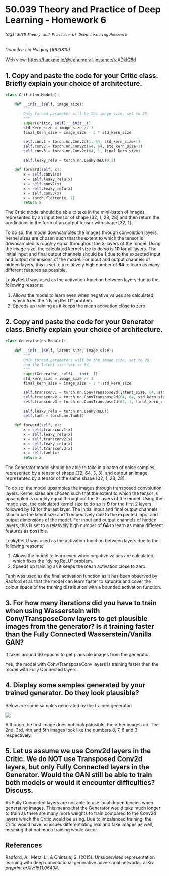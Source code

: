 # 50.039 Theory and Practice of Deep Learning - Homework 6

###### tags: `SUTD` `Theory and Practice of Deep Learning` `Homework`

*Done by: Lin Huiqing (1003810)*

Web view: https://hackmd.io/@ephemeral-instance/rJADkIQ8d

## 1. Copy and paste the code for your Critic class. Briefly explain your choice of architecture.

``` python
class Critic(nn.Module):
    
    def __init__(self, image_size):
        """
        Only forced parameter will be the image size, set to 28.
        """
        super(Critic, self).__init__()
        std_kern_size = image_size // 3
        final_kern_size = image_size - 2 * std_kern_size

        self.conv1 = torch.nn.Conv2d(1, 64, std_kern_size+1)
        self.conv2 = torch.nn.Conv2d(64, 64, std_kern_size+1)
        self.conv3 = torch.nn.Conv2d(64, 1, final_kern_size)
        
        self.leaky_relu = torch.nn.LeakyReLU(0.2)
        
    def forward(self, x):
        x = self.conv1(x)
        x = self.leaky_relu(x)
        x = self.conv2(x)
        x = self.leaky_relu(x)
        x = self.conv3(x)
        x = torch.flatten(x, 1)
        return x
```

The Critic model should be able to take in the mini-batch of images, represented by an input tensor of shape [32, 1, 28, 28] and then return the predictions in the form of an output tensor with shape [32, 1].

To do so, the model downsamples the images through convolution layers. Kernel sizes are chosen such that the extent to which the tensor is downsampled is roughly equal throughout the 3-layers of the model. Using the image size, the calculated kernel size to do so is **10** for all layers. The initial input and final output channels should be **1** due to the expected input and output dimensions of the model. For input and output channels of hidden layers, this is set to a relatively high number of **64** to learn as many different features as possible.

LeakyReLU was used as the activation function between layers due to the following reasons:

1. Allows the model to learn even when negative values are calculated, which fixes the "dying ReLU" problem.
2. Speeds up training as it keeps the mean activation close to zero.

## 2. Copy and paste the code for your Generator class. Briefly explain your choice of architecture.

``` python
class Generator(nn.Module):
    
    def __init__(self, latent_size, image_size):
        """
        Only forced parameters will be the image size, set to 28,
        and the latent size set to 64.
        """
        super(Generator, self).__init__()
        std_kern_size = image_size // 3
        final_kern_size = image_size - 2 * std_kern_size

        self.transconv1 = torch.nn.ConvTranspose2d(latent_size, 64, std_kern_size)
        self.transconv2 = torch.nn.ConvTranspose2d(64, 64, std_kern_size)
        self.transconv3 = torch.nn.ConvTranspose2d(64, 1, final_kern_size)

        self.leaky_relu = torch.nn.LeakyReLU()
        self.tanh = torch.nn.Tanh()
        
    def forward(self, x):
        x = self.transconv1(x)
        x = self.leaky_relu(x)
        x = self.transconv2(x)
        x = self.leaky_relu(x)
        x = self.transconv3(x)
        x = self.tanh(x)
        return x
```

The Generator model should be able to take in a batch of noise samples, represented by a tensor of shape [32, 64, 3, 3], and output an image represented by a tensor of the same shape [32, 1, 28, 28].

To do so, the model upsamples the images through transposed convolution layers. Kernel sizes are chosen such that the extent to which the tensor is upsampled is roughly equal throughout the 3-layers of the model. Using the image size, the calculated kernel size to do so is **9** for the first 2 layers, followed by **10** for the last layer. The initial input and final output channels should be the latent size and **1** respectively due to the expected input and output dimensions of the model. For input and output channels of hidden layers, this is set to a relatively high number of **64** to learn as many different features as possible.

LeakyReLU was used as the activation function between layers due to the following reasons:

1. Allows the model to learn even when negative values are calculated, which fixes the "dying ReLU" problem.
2. Speeds up training as it keeps the mean activation close to zero.

Tanh was used as the final activation function as it has been observed by Radford et al. that the model can learn faster to saturate and cover the colour space of the training distribution with a bounded activation function.

## 3. For how many iterations did you have to train when using Wasserstein with Conv/TransposeConv layers to get plausible images from the generator? Is it training faster than the Fully Connected Wasserstein/Vanilla GAN?

It takes around 60 epochs to get plausible images from the generator.

Yes, the model with Conv/TransposeConv layers is training faster than the model with Fully Connected layers.

## 4. Display some samples generated by your trained generator. Do they look plausible?

Below are some samples generated by the trained generator:

![](https://i.imgur.com/XZFaBpN.png)

Although the first image does not look plausible, the other images do. The 2nd, 3rd, 4th and 5th images look like the numbers 8, 7, 6 and 3 respectively.

## 5. Let us assume we use Conv2d layers in the Critic. We do NOT use Transposed Conv2d layers, but only Fully Connected layers in the Generator. Would the GAN still be able to train both models or would it encounter difficulties? Discuss.

As Fully Connected layers are not able to use local dependencies when generating images. This means that the Generator would take much longer to train as there are many more weights to train compared to the Conv2d layers which the Critic would be using. Due to imbalanced training, the Critic would have no issues differentiating real and fake images as well, meaning that not much training would occur.

## References

Radford, A., Metz, L., & Chintala, S. (2015). Unsupervised representation learning with deep convolutional generative adversarial networks. arXiv *preprint arXiv:1511.06434.*
